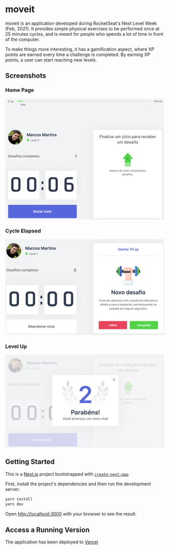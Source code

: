 # moveit

moveit is an application developed during RocketSeat's Next Level Week (Feb, 2021).
It provides simple physical exercises to be performed once at 25 minutes cycles, and
is meant for people who spends a lot of time in front of the computer.

To make things more interesting, it has a gamification aspect, where XP points are earned
every time a challenge is completed. By earning XP points, a user can start reaching new
levels.

## Screenshots

### Home Page

![Home page](/docs/home.png 'Home Page')

### Cycle Elapsed

![Cycle elapsed](/docs/cycle-end.png 'Cycle Elapsed')

### Level Up

![Level up](/docs/level-up.png 'Level Up')

## Getting Started

This is a [Next.js](https://nextjs.org/) project bootstrapped with
[`create-next-app`](https://github.com/vercel/next.js/tree/canary/packages/create-next-app).

First, install the project's dependencies and then run the development server:

```bash
yarn install
yarn dev
```

Open [http://localhost:3000](http://localhost:3000) with your browser to see the result.

## Access a Running Version

The application has been deployed to [Vercel](https://vercel.com/new?utm_medium=default-template&filter=next.js&utm_source=create-next-app&utm_campaign=create-next-app-readme)
